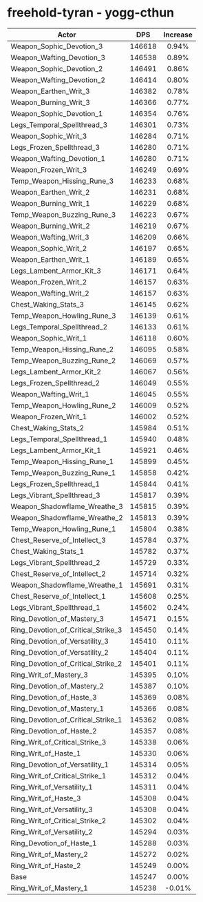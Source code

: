# freehold-tyran - yogg-cthun
| Actor | DPS | Increase |
|---|:---:|:---:|
|Weapon_Sophic_Devotion_3|146618|0.94%|
|Weapon_Wafting_Devotion_3|146538|0.89%|
|Weapon_Sophic_Devotion_2|146491|0.86%|
|Weapon_Wafting_Devotion_2|146414|0.80%|
|Weapon_Earthen_Writ_3|146382|0.78%|
|Weapon_Burning_Writ_3|146366|0.77%|
|Weapon_Sophic_Devotion_1|146354|0.76%|
|Legs_Temporal_Spellthread_3|146301|0.73%|
|Weapon_Sophic_Writ_3|146284|0.71%|
|Legs_Frozen_Spellthread_3|146280|0.71%|
|Weapon_Wafting_Devotion_1|146280|0.71%|
|Weapon_Frozen_Writ_3|146249|0.69%|
|Temp_Weapon_Hissing_Rune_3|146233|0.68%|
|Weapon_Earthen_Writ_2|146231|0.68%|
|Weapon_Burning_Writ_1|146229|0.68%|
|Temp_Weapon_Buzzing_Rune_3|146223|0.67%|
|Weapon_Burning_Writ_2|146219|0.67%|
|Weapon_Wafting_Writ_3|146209|0.66%|
|Weapon_Sophic_Writ_2|146197|0.65%|
|Weapon_Earthen_Writ_1|146189|0.65%|
|Legs_Lambent_Armor_Kit_3|146171|0.64%|
|Weapon_Frozen_Writ_2|146157|0.63%|
|Weapon_Wafting_Writ_2|146157|0.63%|
|Chest_Waking_Stats_3|146145|0.62%|
|Temp_Weapon_Howling_Rune_3|146139|0.61%|
|Legs_Temporal_Spellthread_2|146133|0.61%|
|Weapon_Sophic_Writ_1|146118|0.60%|
|Temp_Weapon_Hissing_Rune_2|146095|0.58%|
|Temp_Weapon_Buzzing_Rune_2|146069|0.57%|
|Legs_Lambent_Armor_Kit_2|146067|0.56%|
|Legs_Frozen_Spellthread_2|146049|0.55%|
|Weapon_Wafting_Writ_1|146045|0.55%|
|Temp_Weapon_Howling_Rune_2|146009|0.52%|
|Weapon_Frozen_Writ_1|146002|0.52%|
|Chest_Waking_Stats_2|145984|0.51%|
|Legs_Temporal_Spellthread_1|145940|0.48%|
|Legs_Lambent_Armor_Kit_1|145921|0.46%|
|Temp_Weapon_Hissing_Rune_1|145899|0.45%|
|Temp_Weapon_Buzzing_Rune_1|145858|0.42%|
|Legs_Frozen_Spellthread_1|145844|0.41%|
|Legs_Vibrant_Spellthread_3|145817|0.39%|
|Weapon_Shadowflame_Wreathe_3|145815|0.39%|
|Weapon_Shadowflame_Wreathe_2|145813|0.39%|
|Temp_Weapon_Howling_Rune_1|145804|0.38%|
|Chest_Reserve_of_Intellect_3|145784|0.37%|
|Chest_Waking_Stats_1|145782|0.37%|
|Legs_Vibrant_Spellthread_2|145729|0.33%|
|Chest_Reserve_of_Intellect_2|145714|0.32%|
|Weapon_Shadowflame_Wreathe_1|145691|0.31%|
|Chest_Reserve_of_Intellect_1|145608|0.25%|
|Legs_Vibrant_Spellthread_1|145602|0.24%|
|Ring_Devotion_of_Mastery_3|145471|0.15%|
|Ring_Devotion_of_Critical_Strike_3|145450|0.14%|
|Ring_Devotion_of_Versatility_3|145410|0.11%|
|Ring_Devotion_of_Versatility_2|145404|0.11%|
|Ring_Devotion_of_Critical_Strike_2|145401|0.11%|
|Ring_Writ_of_Mastery_3|145395|0.10%|
|Ring_Devotion_of_Mastery_2|145387|0.10%|
|Ring_Devotion_of_Haste_3|145369|0.08%|
|Ring_Devotion_of_Mastery_1|145366|0.08%|
|Ring_Devotion_of_Critical_Strike_1|145362|0.08%|
|Ring_Devotion_of_Haste_2|145357|0.08%|
|Ring_Writ_of_Critical_Strike_3|145338|0.06%|
|Ring_Writ_of_Haste_1|145330|0.06%|
|Ring_Devotion_of_Versatility_1|145314|0.05%|
|Ring_Writ_of_Critical_Strike_1|145312|0.04%|
|Ring_Writ_of_Versatility_1|145311|0.04%|
|Ring_Writ_of_Haste_3|145308|0.04%|
|Ring_Writ_of_Versatility_3|145308|0.04%|
|Ring_Writ_of_Critical_Strike_2|145302|0.04%|
|Ring_Writ_of_Versatility_2|145294|0.03%|
|Ring_Devotion_of_Haste_1|145288|0.03%|
|Ring_Writ_of_Mastery_2|145272|0.02%|
|Ring_Writ_of_Haste_2|145249|0.00%|
|Base|145247|0.00%|
|Ring_Writ_of_Mastery_1|145238|-0.01%|
